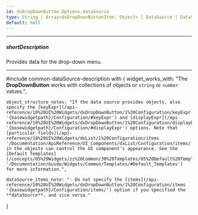 ```yaml
---
id: dxDropDownButton.Options.dataSource
type: String | Array<dxDropDownButtonItem, Object> | DataSource | DataSource_Options
default: null
---
```

---
##### shortDescription
Provides data for the drop-down menu.

---
#include common-dataSource-description with {
    widget_works_with: "The **DropDownButton** works with collections of objects or `string` or `number` values.",

    object_structure_notes: "If the data source provides objects, also specify the [keyExpr](/api-reference/10%20UI%20Widgets/dxDropDownButton/1%20Configuration/keyExpr.md '{basewidgetpath}/Configuration/#keyExpr') and [displayExpr](/api-reference/10%20UI%20Widgets/dxDropDownButton/1%20Configuration/displayExpr.md '{basewidgetpath}/Configuration/#displayExpr') options. Note that [particular fields](/api-reference/10%20UI%20Widgets/dxList/1%20Configuration/items '/Documentation/ApiReference/UI_Components/dxList/Configuration/items/') in the objects can control the UI component's appearance. See the [Default Templates](/concepts/05%20Widgets/zz%20Common/30%20Templates/05%20Default%20Templates.md '/Documentation/Guide/Widgets/Common/Templates/#Default_Templates') for more information.",

    dataSource_items_note: "- Do not specify the [items](/api-reference/10%20UI%20Widgets/dxDropDownButton/1%20Configuration/items '{basewidgetpath}/Configuration/items/') option if you specified the **dataSource**, and vice versa."
}